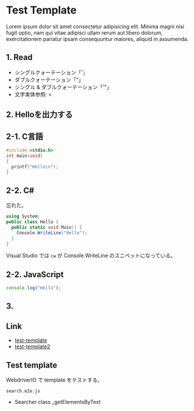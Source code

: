 # Test Template

Lorem ipsum dolor sit amet consectetur adipisicing elit. Minima magni nisi
fugit optio, nam qui vitae adipisci ullam rerum aut libero dolorum,
exercitationem pariatur ipsam consequuntur maiores, aliquid in assumenda.

## 1. Read

- シングルクォーテーション「'」
- ダブルクォーテーション「"」
- シングル & ダブルクォーテーション「'"」
- 文字実体参照: &lt;

## 2. Helloを出力する

## 2-1. C言語

``` c
#include <stdio.h>
int main(void)
{
  printf("Hello\n");
}
```

## 2-2. C#

忘れた。

``` csharp
using System;
public class Hello {
  public static void Main() {
    Console.WriteLine("Hello");
  }
}
```

Visual Studio では `cw` が Console.WriteLine のスニペットになっている。

## 2-2. JavaScript

``` js
console.log("Hello");
```

## 3. 

## Link

- [test-template](./test-template.md)
- [test-template2](./test-template2.md)

## Test template

WebdriverIO で template をテストする。

`search.e2e.js`

- Searcher class _getElementsByText
